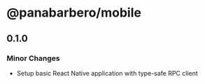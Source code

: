 # @panabarbero/mobile

## 0.1.0

### Minor Changes

- Setup basic React Native application with type-safe RPC client
